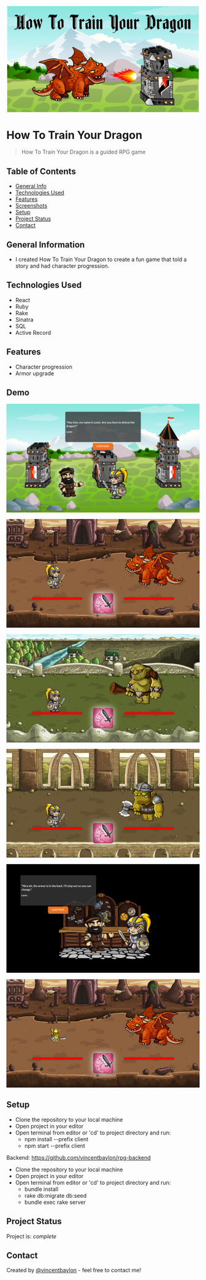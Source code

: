 <p align="center"><img src="src/Images/screenshot1.png" alt="logo" width="500px" margin="auto"></p>

# How To Train Your Dragon

> How To Train Your Dragon is a guided RPG game

## Table of Contents

- [General Info](#general-information)
- [Technologies Used](#technologies-used)
- [Features](#features)
- [Screenshots](#screenshots)
- [Setup](#setup)
- [Project Status](#project-status)
- [Contact](#contact)
<!-- * [License](#license) -->

## General Information

- I created How To Train Your Dragon to create a fun game that told a story and had character progression.
<!-- You don't have to answer all the questions - just the ones relevant to your project. -->

## Technologies Used

- React
- Ruby
- Rake
- Sinatra
- SQL
- Active Record

## Features

- Character progression
- Armor upgrade

## Demo

![Example screenshot](src/Images/screenshot2.png)

![Example screenshot](src/Images/screenshot3.png)

![Example screenshot](src/Images/screenshot4.png)

![Example screenshot](src/Images/screenshot5.png)

![Example screenshot](src/Images/screenshot6.png)

![Example screenshot](src/Images/screenshot7.png)

<!-- If you have screenshots you'd like to share, include them here. -->

## Setup

- Clone the repository to your local machine
- Open project in your editor
- Open terminal from editor or 'cd' to project directory and run:
  - npm install --prefix client
  - npm start --prefix client

Backend: https://github.com/vincentbaylon/rpg-backend

- Clone the repository to your local machine
- Open project in your editor
- Open terminal from editor or 'cd' to project directory and run:
  - bundle install
  - rake db:migrate db:seed
  - bundle exec rake server

## Project Status

Project is: _complete_

## Contact

Created by [@vincentbaylon](https://www.linkedin.com/in/vincentbaylon) - feel free to contact me!

<!-- Optional -->
<!-- ## License -->
<!-- This project is open source and available under the [... License](). -->

<!-- You don't have to include all sections - just the one's relevant to your project -->
